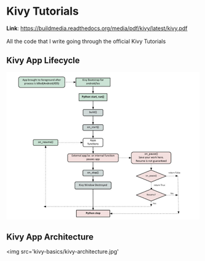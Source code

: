 # Kivy Tutorials
**Link**: https://buildmedia.readthedocs.org/media/pdf/kivy/latest/kivy.pdf
<br>
<br>
All the code that I write going through the official Kivy Tutorials

## Kivy App Lifecycle
<img src='kivy-basics/kivy-lifecycle.jpg'>

## Kivy App Architecture
<img src='kivy-basics/kivy-architecture.jpg'
